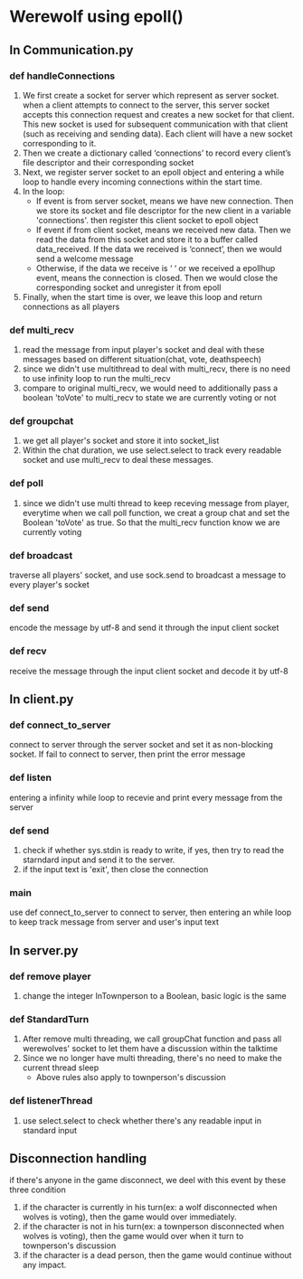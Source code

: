 # Werewolf using epoll()
## In Communication.py

### def handleConnections

1. We first create a socket for server which represent as server socket. when a client attempts to connect to the server, this server socket accepts this connection request and creates a new socket for that client. This new socket is used for subsequent communication with that client (such as receiving and sending data). Each client will have a new socket corresponding to it.
2. Then we create a dictionary called ‘connections’ to record every client’s file descriptor and their corresponding socket
3. Next, we register server socket to an epoll object and entering a while loop to handle every incoming connections within the start time.
4. In the loop: 
   - If event is from server socket, means we have new connection. Then we store its socket and file descriptor for the new client in a variable 'connections'.
     then register this client socket to epoll object
   - If event if from client socket, means we received new data. Then we read the data from this socket and store it to a buffer called data_received. If the data we received is ‘connect’, then we would send a welcome message 
   - Otherwise, if the data we receive is ‘ ‘ or we received a epollhup event, means the connection is closed. Then we would close the corresponding socket and unregister it from epoll
5. Finally, when the start time is over, we leave this loop and return connections as all players

### def multi_recv
1. read the message from input player's socket and deal with these messages based on different situation(chat, vote, deathspeech)
2. since we didn't use multithread to deal with multi_recv, there is no need to use infinity loop to run the multi_recv
3. compare to original multi_recv, we would need to additionally pass a boolean 'toVote' to multi_recv to state we are currently voting or not

### def groupchat
1. we get all player's socket and store it into socket_list
2. Within the chat duration, we use select.select to track every readable socket and use multi_recv to deal these messages.

### def poll
1. since we didn't use multi thread to keep receving message from player, everytime when we call poll function, we creat a group chat and set the Boolean 'toVote' as true. So that the multi_recv function know we are currently voting

### def broadcast

traverse all players' socket, and use sock.send to broadcast a message to every player's socket

### def send

encode the message by utf-8 and send it through the input client socket

### def recv

receive the message through the input client socket and decode it by utf-8

## In client.py

### def connect_to_server

connect to server through the server socket and set it as non-blocking socket. If fail to connect to server, then print the error message

### def listen

entering a infinity while loop to recevie and print every message from the server

### def send

1. check if whether sys.stdin is ready to write, if yes, then try to read the starndard input and send it to the server.
2. if the input text is 'exit', then close the connection

### main

use def connect_to_server to connect to server, then entering an while loop to keep track message from server and user's input text

## In server.py

### def remove player

1. change the integer InTownperson to a Boolean, basic logic is the same

### def StandardTurn

1. After remove multi threading, we call groupChat function and pass all werewolves' socket to let them have a discussion within the talktime
2. Since we no longer have multi threading, there's no need to make the current thread sleep
   - Above rules also apply to townperson's discussion

### def listenerThread

1. use select.select to check whether there's any readable input in standard input

## Disconnection handling

if there's anyone in the game disconnect, we deel with this event by these three condition
1. if the character is currently in his turn(ex: a wolf disconnected when wolves is voting), then the game would over immediately.
2. if the character is not in his turn(ex: a townperson disconnected when wolves is voting), then the game would over when it turn to townperson's discussion
3. if the character is a dead person, then the game would continue without any impact.
